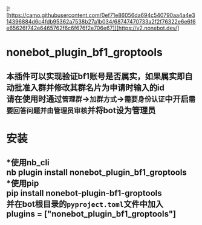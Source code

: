 [![https://camo.githubusercontent.com/0ef71e86056da694c540790aa4a4e314396884d6c4fdb95362a7538b27a1b034/68747470733a2f2f76322e6e6f6e65626f742e6465762f6c6f676f2e706e67]][https://v2.nonebot.dev/]
# nonebot_plugin_bf1_groptools
本插件可以实现验证bf1账号是否属实，如果属实即自动批准入群并修改其群名片为申请时输入的id  
请在使用时通过`管理群`->`加群方式`->`需要身份认证`中开启`需要回答问题并由管理员审核`并将bot设为管理员
---
# 安装
*使用nb_cli  
    nb plugin install nonebot_plugin_bf1_groptools  
*使用pip  
    pip install nonebot-plugin-bf1-groptools  
并在bot根目录的`pyproject.toml`文件中加入  
    plugins = ["nonebot_plugin_bf1_groptools"]  
---



